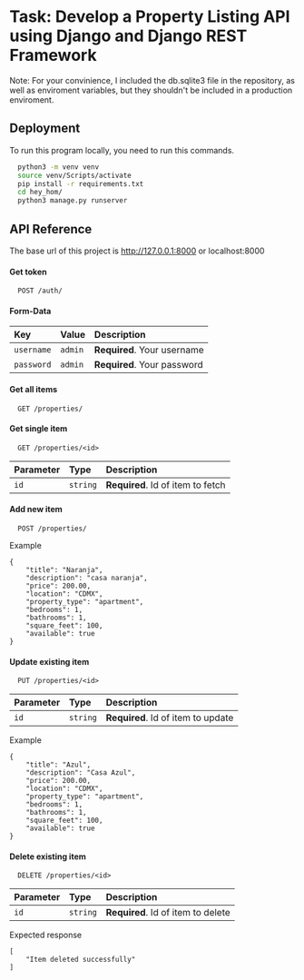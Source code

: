 
# Task: Develop a Property Listing API using Django and Django REST Framework

Note: For your convinience, I included the db.sqlite3 file in the repository, as well as enviroment variables, but they shouldn't be included in a production enviroment.

## Deployment

To run this program locally, you need to run this commands.

```bash
  python3 -m venv venv
  source venv/Scripts/activate
  pip install -r requirements.txt 
  cd hey_hom/
  python3 manage.py runserver
```


## API Reference

The base url of this project is http://127.0.0.1:8000 or localhost:8000

#### Get token

```http
  POST /auth/
```
#### Form-Data

| Key       | Value    | Description                |
| :-------- | :------- | :------------------------- |
| `username` | `admin` | **Required**. Your username |
| `password` | `admin` | **Required**. Your password |


#### Get all items

```http
  GET /properties/
```

#### Get single item

```http
  GET /properties/<id>
```

| Parameter | Type     | Description                       |
| :-------- | :------- | :-------------------------------- |
| `id`      | `string` | **Required**. Id of item to fetch |

#### Add new item

```http
  POST /properties/
```
Example 

```
{
    "title": "Naranja",
    "description": "casa naranja",
    "price": 200.00,
    "location": "CDMX",
    "property_type": "apartment",
    "bedrooms": 1,
    "bathrooms": 1,
    "square_feet": 100,
    "available": true
}
```

#### Update existing item

```http
  PUT /properties/<id>
```
| Parameter | Type     | Description                       |
| :-------- | :------- | :-------------------------------- |
| `id`      | `string` | **Required**. Id of item to update |
Example 

```
{
    "title": "Azul",
    "description": "Casa Azul",
    "price": 200.00,
    "location": "CDMX",
    "property_type": "apartment",
    "bedrooms": 1,
    "bathrooms": 1,
    "square_feet": 100,
    "available": true
}
```

#### Delete existing item

```http
  DELETE /properties/<id>
```
| Parameter | Type     | Description                       |
| :-------- | :------- | :-------------------------------- |
| `id`      | `string` | **Required**. Id of item to delete |

Expected response

```
[
    "Item deleted successfully"
]
```